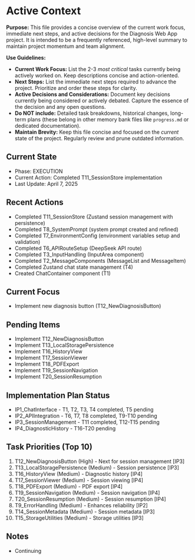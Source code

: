 # Active Context

**Purpose:** This file provides a concise overview of the current work focus, immediate next steps, and active decisions for the Diagnosis Web App project. It is intended to be a frequently referenced, high-level summary to maintain project momentum and team alignment.

**Use Guidelines:**
- **Current Work Focus:**  List the 2-3 *most critical* tasks currently being actively worked on. Keep descriptions concise and action-oriented.
- **Next Steps:**  List the immediate next steps required to advance the project. Prioritize and order these steps for clarity.
- **Active Decisions and Considerations:** Document key decisions currently being considered or actively debated. Capture the essence of the decision and any open questions.
- **Do NOT include:** Detailed task breakdowns, historical changes, long-term plans (these belong in other memory bank files like `progress.md` or dedicated documentation).
- **Maintain Brevity:** Keep this file concise and focused on the *current* state of the project. Regularly review and prune outdated information.

## Current State
- Phase: EXECUTION
- Current Action: Completed T11_SessionStore implementation
- Last Update: April 7, 2025

## Recent Actions
- Completed T11_SessionStore (Zustand session management with persistence)
- Completed T8_SystemPrompt (system prompt created and refined)
- Completed T7_EnvironmentConfig (environment variables setup and validation)
- Completed T6_APIRouteSetup (DeepSeek API route)
- Completed T3_InputHandling (InputArea component)
- Completed T2_MessageComponents (MessageList and MessageItem)
- Completed Zustand chat state management (T4)
- Created ChatContainer component (T1)

## Current Focus
- Implement new diagnosis button (T12_NewDiagnosisButton)

## Pending Items
- Implement T12_NewDiagnosisButton
- Implement T13_LocalStoragePersistence
- Implement T16_HistoryView
- Implement T17_SessionViewer
- Implement T18_PDFExport
- Implement T19_SessionNavigation
- Implement T20_SessionResumption

## Implementation Plan Status
- IP1_ChatInterface - T1, T2, T3, T4 completed, T5 pending
- IP2_APIIntegration - T6, T7, T8 completed, T9-T10 pending
- IP3_SessionManagement - T11 completed, T12-T15 pending
- IP4_DiagnosticHistory - T16-T20 pending

## Task Priorities (Top 10)
1. T12_NewDiagnosisButton (High) - Next for session management [IP3]
2. T13_LocalStoragePersistence (Medium) - Session persistence [IP3]
3. T16_HistoryView (Medium) - Diagnostic history [IP4]
4. T17_SessionViewer (Medium) - Session viewing [IP4]
5. T18_PDFExport (Medium) - PDF export [IP4]
6. T19_SessionNavigation (Medium) - Session navigation [IP4]
7. T20_SessionResumption (Medium) - Session resumption [IP4]
8. T9_ErrorHandling (Medium) - Enhances reliability [IP2]
9. T14_SessionMetadata (Medium) - Session metadata [IP3]
10. T15_StorageUtilities (Medium) - Storage utilities [IP3]

## Notes
- Continuing